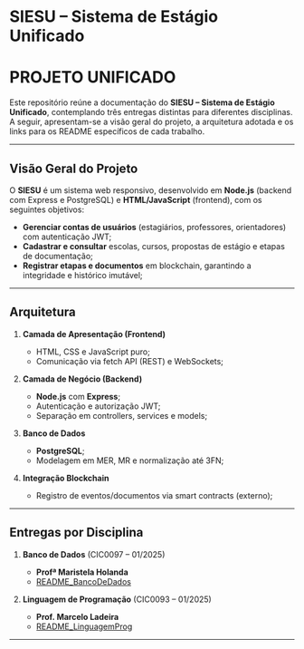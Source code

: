 # SIESU – Sistema de Estágio Unificado

# PROJETO UNIFICADO  

Este repositório reúne a documentação do **SIESU – Sistema de Estágio Unificado**, contemplando três entregas distintas para diferentes disciplinas. A seguir, apresentam-se a visão geral do projeto, a arquitetura adotada e os links para os README específicos de cada trabalho.

---

## Visão Geral do Projeto

O **SIESU** é um sistema web responsivo, desenvolvido em **Node.js** (backend com Express e PostgreSQL) e **HTML/JavaScript** (frontend), com os seguintes objetivos:

* **Gerenciar contas de usuários** (estagiários, professores, orientadores) com autenticação JWT;
* **Cadastrar e consultar** escolas, cursos, propostas de estágio e etapas de documentação;
* **Registrar etapas e documentos** em blockchain, garantindo a integridade e histórico imutável;

---

## Arquitetura

1. **Camada de Apresentação (Frontend)**

   * HTML, CSS e JavaScript puro;
   * Comunicação via fetch API (REST) e WebSockets;

2. **Camada de Negócio (Backend)**

   * **Node.js** com **Express**;
   * Autenticação e autorização JWT;
   * Separação em controllers, services e models;

3. **Banco de Dados**

   * **PostgreSQL**;
   * Modelagem em MER, MR e normalização até 3FN;

4. **Integração Blockchain**

   * Registro de eventos/documentos via smart contracts (externo);


---

## Entregas por Disciplina

1. **Banco de Dados**  (CIC0097 – 01/2025)

   * **Profª Maristela Holanda**
   * [README_BancoDeDados](README_BancoDeDados.md)

2. **Linguagem de Programação**  (CIC0093 – 01/2025)

   * **Prof. Marcelo Ladeira**
   * [README_LinguagemProg](README_LinguagemProg.md)


---

